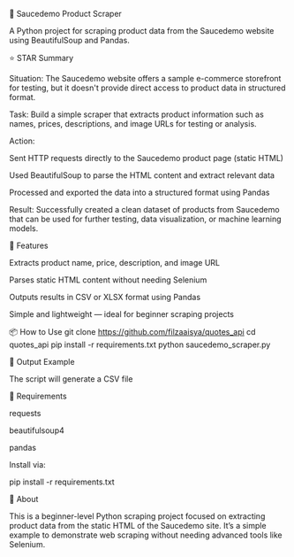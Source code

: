 🛒 Saucedemo Product Scraper

A Python project for scraping product data from the Saucedemo
 website using BeautifulSoup and Pandas.

⭐ STAR Summary

Situation:
The Saucedemo website offers a sample e-commerce storefront for testing, but it doesn't provide direct access to product data in structured format.

Task:
Build a simple scraper that extracts product information such as names, prices, descriptions, and image URLs for testing or analysis.

Action:

Sent HTTP requests directly to the Saucedemo product page (static HTML)

Used BeautifulSoup to parse the HTML content and extract relevant data

Processed and exported the data into a structured format using Pandas

Result:
Successfully created a clean dataset of products from Saucedemo that can be used for further testing, data visualization, or machine learning models.

🔧 Features

Extracts product name, price, description, and image URL

Parses static HTML content without needing Selenium

Outputs results in CSV or XLSX format using Pandas

Simple and lightweight — ideal for beginner scraping projects

📦 How to Use
git clone https://github.com/filzaaisya/quotes_api
cd quotes_api
pip install -r requirements.txt
python saucedemo_scraper.py

📝 Output Example

The script will generate a CSV file 

📁 Requirements

requests

beautifulsoup4

pandas

Install via:

pip install -r requirements.txt

📌 About

This is a beginner-level Python scraping project focused on extracting product data from the static HTML of the Saucedemo
 site.
It’s a simple example to demonstrate web scraping without needing advanced tools like Selenium.